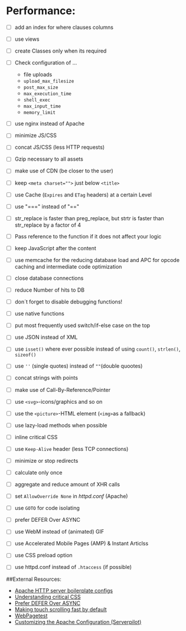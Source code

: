 # Performance:

- [ ] add an index for where clauses columns
- [ ] use views
- [ ] create Classes only when its required
- [ ] Check configuration of ...
  - file uploads
  - `upload_max_filesize`
  - `post_max_size`
  - `max_execution_time`
  - `shell_exec`
  - `max_input_time`
  - `memory_limit`
- [ ] use nginx instead of Apache
- [ ] minimize JS/CSS
- [ ] concat JS/CSS (less HTTP requests)
- [ ] Gzip necessary to all assets
- [ ] make use of CDN (be closer to the user)
- [ ] keep `<meta charset="">` just below `<title>`
- [ ] use Cache (`Expires` and `ETag` headers) at a certain Level
- [ ] use "===" instead of "=="
- [ ] str_replace is faster than preg_replace, but strtr is faster than str_replace by a factor of 4
- [ ] Pass reference to the function if it does not affect your logic
- [ ] keep JavaScript after the content
- [ ] use memcache for the reducing database load and APC for opcode caching and intermediate code optimization
- [ ] close database connections
- [ ] reduce Number of hits to DB
- [ ] don´t forget to disable debugging functions!
- [ ] use native functions
- [ ] put most frequently used switch/if-else case on the top
- [ ] use JSON instead of XML
- [ ] use `isset()` where ever possible instead of using `count()`, `strlen()`, `sizeof()`
- [ ] use `''` (single quotes) instead of `""`(double quootes)
- [ ] concat strings with points
- [ ] make use of Call-By-Reference/Pointer
- [ ] use `<svg>`-icons/graphics and so on
- [ ] use the `<picture>`-HTML element (`<img>`as a fallback)
- [ ] use lazy-load methods when possible
- [ ] inline critical CSS
- [ ] use `Keep-Alive` header (less TCP connections)
- [ ] minimize or stop redirects
- [ ] calculate only once
- [ ] aggregate and reduce amount of XHR calls 
- [ ] set `AllowOverride None` in _httpd.conf_ (Apache)
- [ ] use `GOTO` for code isolating
- [ ] prefer DEFER Over ASYNC
- [ ] use WebM instead of (animated) GIF
- [ ] use Accelerated Mobile Pages (AMP) & Instant Articlss
- [ ] use CSS preload option
- [ ] use httpd.conf instead of `.htaccess` (if possible)


##External Resources:

- [Apache HTTP server boilerplate configs](https://github.com/h5bp/server-configs-apache)
- [Understanding critical CSS](https://www.smashingmagazine.com/2015/08/understanding-critical-css/)
- [Prefer DEFER Over ASYNC](http://calendar.perfplanet.com/2016/prefer-defer-over-async/)
- [Making touch scrolling fast by default](https://developers.google.com/web/updates/2017/01/scrolling-intervention)
- [WebPagetest](http://www.webpagetest.org)
- [Customizing the Apache Configuration (Serverpilot)](https://serverpilot.io/docs/customize-apache-settings)
